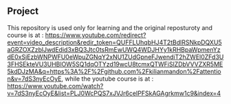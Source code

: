 ## Project

This repository is used only for learning and the original reposturoty and course is at : https://www.youtube.com/redirect?event=video_description&redir_token=QUFFLUhqbHJ4T2tBdlRSNkpDQXU5aGRZOXZzblJwdEdid3xBQ3Jtc0tsRmEwUWQ4WDJHYy1kRHBpaWpmenYzdE0xSjEzbWNPWFU0eWpuZGNqY2xNU1ZUdGpneFJwendiT2hZWEl0ZFd3U3FHSEkteVU3UHBlOW5SQ1dqOTYzd19wcU8tcmxQTWFiSlZDbVVVZXR5ME5kdDJzMA&q=https%3A%2F%2Fgithub.com%2Fkilianmandon%2Fattention&v=7dS3nyEcOyE, while the youtube course is at : https://www.youtube.com/watch?v=7dS3nyEcOyE&list=PLJ0WcPQS7xJVJr6ceIPFSkAGAgrkmw1c9&index=4
